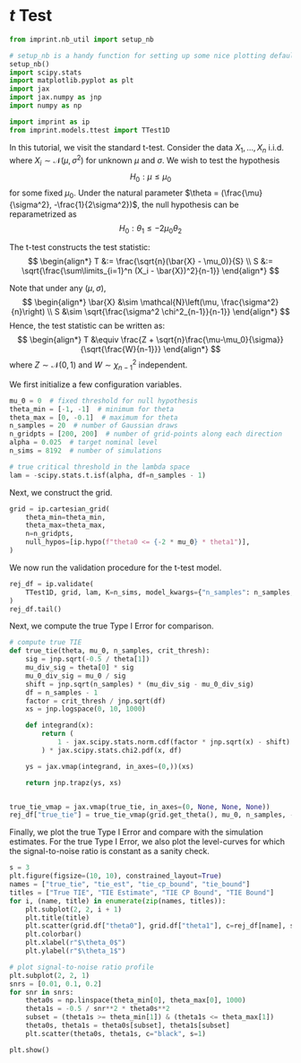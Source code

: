 # $t$ Test

```python
from imprint.nb_util import setup_nb

# setup_nb is a handy function for setting up some nice plotting defaults.
setup_nb()
import scipy.stats
import matplotlib.pyplot as plt
import jax
import jax.numpy as jnp
import numpy as np

import imprint as ip
from imprint.models.ttest import TTest1D
```

In this tutorial, we visit the standard t-test.
Consider the data $X_1,\ldots, X_n$ i.i.d. where $X_i \sim \mathcal{N}(\mu, \sigma^2)$
for unknown $\mu$ and $\sigma$.
We wish to test the hypothesis 
$$H_0: \mu \leq \mu_0$$
for some fixed $\mu_0$.
Under the natural parameter $\theta = (\frac{\mu}{\sigma^2}, -\frac{1}{2\sigma^2})$, the null hypothesis can be reparametrized as
$$H_0: \theta_1 \leq -2 \mu_0 \theta_2$$

The t-test constructs the test statistic:
$$
\begin{align*}
    T &:= \frac{\sqrt{n}(\bar{X} - \mu_0)}{S} \\
    S &:= \sqrt{\frac{\sum\limits_{i=1}^n (X_i - \bar{X})^2}{n-1}}
\end{align*}
$$

Note that under any $(\mu, \sigma)$, 
$$
\begin{align*}
    \bar{X} &\sim \mathcal{N}\left(\mu, \frac{\sigma^2}{n}\right) \\
    S &\sim \sqrt{\frac{\sigma^2 \chi^2_{n-1}}{n-1}}
\end{align*}
$$
Hence, the test statistic can be written as:
$$
\begin{align*}
    T &\equiv 
    \frac{Z + \sqrt{n}\frac{\mu-\mu_0}{\sigma}}{\sqrt{\frac{W}{n-1}}}
\end{align*}
$$
where $Z \sim \mathcal{N}(0,1)$ and $W \sim \chi^2_{n-1}$ independent.


We first initialize a few configuration variables.

```python
mu_0 = 0  # fixed threshold for null hypothesis
theta_min = [-1, -1]  # minimum for theta
theta_max = [0, -0.1]  # maximum for theta
n_samples = 20  # number of Gaussian draws
n_gridpts = [200, 200]  # number of grid-points along each direction
alpha = 0.025  # target nominal level
n_sims = 8192  # number of simulations

# true critical threshold in the lambda space
lam = -scipy.stats.t.isf(alpha, df=n_samples - 1)
```

Next, we construct the grid.

```python
grid = ip.cartesian_grid(
    theta_min=theta_min,
    theta_max=theta_max,
    n=n_gridpts,
    null_hypos=[ip.hypo(f"theta0 <= {-2 * mu_0} * theta1")],
)
```

We now run the validation procedure for the t-test model.

```python
rej_df = ip.validate(
    TTest1D, grid, lam, K=n_sims, model_kwargs={"n_samples": n_samples, "mu0": mu_0}
)
rej_df.tail()
```

Next, we compute the true Type I Error for comparison.

```python
# compute true TIE
def true_tie(theta, mu_0, n_samples, crit_thresh):
    sig = jnp.sqrt(-0.5 / theta[1])
    mu_div_sig = theta[0] * sig
    mu_0_div_sig = mu_0 / sig
    shift = jnp.sqrt(n_samples) * (mu_div_sig - mu_0_div_sig)
    df = n_samples - 1
    factor = crit_thresh / jnp.sqrt(df)
    xs = jnp.logspace(0, 10, 1000)

    def integrand(x):
        return (
            1 - jax.scipy.stats.norm.cdf(factor * jnp.sqrt(x) - shift)
        ) * jax.scipy.stats.chi2.pdf(x, df)

    ys = jax.vmap(integrand, in_axes=(0,))(xs)

    return jnp.trapz(ys, xs)


true_tie_vmap = jax.vmap(true_tie, in_axes=(0, None, None, None))
rej_df["true_tie"] = true_tie_vmap(grid.get_theta(), mu_0, n_samples, -lam)
```

Finally, we plot the true Type I Error and compare with the simulation estimates.
For the true Type I Error, we also plot the level-curves for which the signal-to-noise ratio is constant as a sanity check.

```python
s = 3
plt.figure(figsize=(10, 10), constrained_layout=True)
names = ["true_tie", "tie_est", "tie_cp_bound", "tie_bound"]
titles = ["True TIE", "TIE Estimate", "TIE CP Bound", "TIE Bound"]
for i, (name, title) in enumerate(zip(names, titles)):
    plt.subplot(2, 2, i + 1)
    plt.title(title)
    plt.scatter(grid.df["theta0"], grid.df["theta1"], c=rej_df[name], s=s)
    plt.colorbar()
    plt.xlabel(r"$\theta_0$")
    plt.ylabel(r"$\theta_1$")

# plot signal-to-noise ratio profile
plt.subplot(2, 2, 1)
snrs = [0.01, 0.1, 0.2]
for snr in snrs:
    theta0s = np.linspace(theta_min[0], theta_max[0], 1000)
    theta1s = -0.5 / snr**2 * theta0s**2
    subset = (theta1s >= theta_min[1]) & (theta1s <= theta_max[1])
    theta0s, theta1s = theta0s[subset], theta1s[subset]
    plt.scatter(theta0s, theta1s, c="black", s=1)

plt.show()
```
